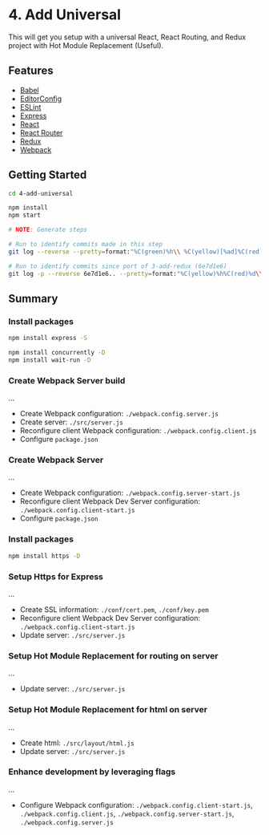 # 4. Add Universal

This will get you setup with a universal React, React Routing, and Redux project with Hot Module Replacement (Useful).

## Features

- [Babel](https://babeljs.io/)
- [EditorConfig](http://editorconfig.org/)
- [ESLint](http://eslint.org/)
- [Express](http://expressjs.com/)
- [React](https://facebook.github.io/react/)
- [React Router](https://github.com/rackt/react-router)
- [Redux](http://redux.js.org/)
- [Webpack](https://webpack.github.io/)

## Getting Started

```sh
cd 4-add-universal

npm install
npm start

# NOTE: Generate steps

# Run to identify commits made in this step
git log --reverse --pretty=format:"%C(green)%h\\ %C(yellow)[%ad]%C(red)%d\\ %C(reset)%s%C(blue)\\ [%cn]%C(reset)" --decorate --date=relative .

# Run to identify commits since port of 3-add-redux (6e7d1e6)
git log -p --reverse 6e7d1e6.. --pretty=format:"%C(yellow)%h%C(red)%d\\ %C(reset)%s%C(blue)\\ [%cn]%C(reset)" --decorate --numstat .
```

## Summary

### Install packages

```sh
npm install express -S

npm install concurrently -D
npm install wait-run -D
```

### Create Webpack Server build

…

- Create Webpack configuration: `./webpack.config.server.js`
- Create server: `./src/server.js`
- Reconfigure client Webpack configuration: `./webpack.config.client.js`
- Configure `package.json`

### Create Webpack Server

…

- Create Webpack configuration: `./webpack.config.server-start.js`
- Reconfigure client Webpack Dev Server configuration: `./webpack.config.client-start.js`
- Configure `package.json`

### Install packages

```sh
npm install https -D
```

### Setup Https for Express

…

- Create SSL information: `./conf/cert.pem`, `./conf/key.pem`
- Reconfigure client Webpack Dev Server configuration: `./webpack.config.client-start.js`
- Update server: `./src/server.js`

### Setup Hot Module Replacement for routing on server

…

- Update server: `./src/server.js`

### Setup Hot Module Replacement for html on server

…

- Create html: `./src/layout/html.js`
- Update server: `./src/server.js`

### Enhance development by leveraging flags

…

- Configure Webpack configuration: `./webpack.config.client-start.js`, `./webpack.config.client.js`, `./webpack.config.server-start.js`, `./webpack.config.server.js`
